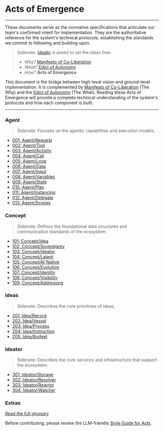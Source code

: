 # Acts of Emergence

---

These documents serve as the normative specifications that articulate our team's confirmed intent for implementation. They are the authoritative reference for the system's technical protocols, establishing the standards we commit to following and building upon.

> Sidenote:
> [Idealic](http://idealic.ai) is aimed to set the ideas free.
>
> - _Why?_ [Manifesto of Co-Liberation](../manifesto/)
> - _What?_ [Edict of Autonomy](../edict/)
> - _How?_ **Acts of Emergence**

This document is the bridge between high-level vision and ground-level implementation. It is complemented by [Manifesto of Co-Liberation](../manifesto/) (The Why) and the [Edict of Autonomy](../edict/) (The What). Reading these Acts of Emergence will provide a complete technical understanding of the system's protocols and how each component is built.

---

### Agent

> Sidenote: Focuses on the agentic capabilities and execution models.

- [001: Agent/Request](./001_agent_request.md)
- [002: Agent/Tool](./002_agent_tool.md)
- [003: Agent/Activity](./003_agent_activity.md)
- [004: Agent/Call](./004_agent_call.md)
- [005: Agent/Loop](./005_agent_loop.md)
- [006: Agent/Data](./006_agent_data.md)
- [007: Agent/Input](./007_agent_input.md)
- [008: Agent/Variables](./008_agent_variables.md)
- [009: Agent/State](./009_agent_state.md)
- [010: Agent/Plan](./010_agent_plan.md)
- [011: Agent/Instancing](./011_agent_instancing.md)
- [012: Agent/Delegate](./012_agent_delegate.md)
- [013: Agent/Scopes](./013_agent_scopes.md)

### Concept

> Sidenote: Defines the foundational data structures and communication standards of the ecosystem.

- [101: Concept/Idea](./101_concept_idea.md)
- [102: Concept/Sovereignty](./102_concept_sovereignty.md)
- [103: Concept/Ideator](./103_concept_ideator.md)
- [104: Concept/Latent](./104_concept_latent.md)
- [105: Concept/AI-Native](./105_concept_ai_native.md)
- [106: Concept/Evolution](./106_concept_evolution.md)
- [107: Concept/Identity](./107_concept_identity.md)
- [108: Concept/Visibility](./108_concept_visibility.md)
- [109: Concept/Addressing](./109_concept_addressing.md)

### Ideas

> Sidenote: Describes the core primitives of ideas.

- [201: Idea/Record](./201_idea_record.md)
- [202: Idea/Vessel](./202_idea_vessel.md)
- [203: Idea/Process](./203_idea_process.md)
- [204: Idea/Instruction](./204_idea_instruction.md)
- [205: Idea/Budget](./205_idea_budget.md)

### Ideator

> Sidenote: Describes the core services and infrastructure that support the ecosystem.

- [301: Ideator/Storage](./301_ideator_storage.md)
- [302: Ideator/Resolver](./302_ideator_resolver.md)
- [303: Ideator/Reactor](./303_ideator_reactor.md)
- [304: Ideator/Watcher](./304_ideator_watcher.md)

### Extras

[Read the full glossary](./000_glossary.md)

Before contributing, please review the LLM-friendly [Style Guide for Acts](./000_STYLE_GUIDE.md).
